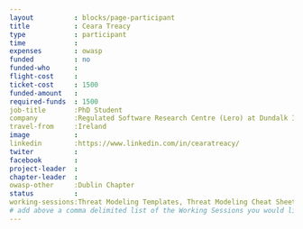 ```yaml
---
layout          : blocks/page-participant
title           : Ceara Treacy
type            : participant
time            :
expenses        : owasp
funded          : no
funded-who      :
flight-cost     :
ticket-cost     : 1500
funded-amount   :
required-funds  : 1500
job-title       :PhD Student
company         :Regulated Software Research Centre (Lero) at Dundalk Institute of Technology
travel-from     :Ireland
image           :
linkedin        :https://www.linkedin.com/in/cearatreacy/
twiter          :
facebook        :
project-leader  :
chapter-leader  :
owasp-other     :Dublin Chapter
status          : 
working-sessions:Threat Modeling Templates, Threat Modeling Cheat Sheet & Lightweight Threat Modeling, Threat Modeling Tools, 
# add above a comma delimited list of the Working Sessions you would like to attend (use the session's title)
---
```


<!-- put more details about participant here -->

